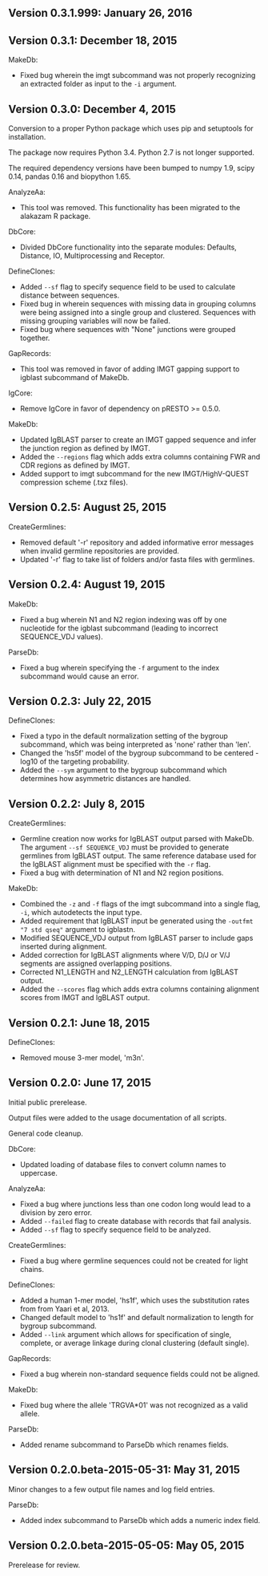 Version 0.3.1.999:  January 26, 2016
-------------------------------------------------------------------------------


Version 0.3.1:  December 18, 2015
-------------------------------------------------------------------------------

MakeDb:

+ Fixed bug wherein the imgt subcommand was not properly recognizing an 
  extracted folder as input to the `-i` argument.


Version 0.3.0:  December 4, 2015
-------------------------------------------------------------------------------

Conversion to a proper Python package which uses pip and setuptools for 
installation.

The package now requires Python 3.4. Python 2.7 is not longer supported.

The required dependency versions have been bumped to numpy 1.9, scipy 0.14,
pandas 0.16 and biopython 1.65.

AnalyzeAa:

+ This tool was removed. This functionality has been migrated to the alakazam 
  R package.

DbCore:

+ Divided DbCore functionality into the separate modules: Defaults, Distance, 
  IO, Multiprocessing and Receptor.
  
DefineClones:

+ Added `--sf` flag to specify sequence field to be used to calculate
  distance between sequences.
+ Fixed bug in wherein sequences with missing data in grouping columns
  were being assigned into a single group and clustered. Sequences with 
  missing grouping variables will now be failed.
+ Fixed bug where sequences with "None" junctions were grouped together.
  
GapRecords:

+ This tool was removed in favor of adding IMGT gapping support to igblast 
  subcommand of MakeDb.

IgCore:

+ Remove IgCore in favor of dependency on pRESTO >= 0.5.0.

MakeDb:

+ Updated IgBLAST parser to create an IMGT gapped sequence and infer the
  junction region as defined by IMGT.
+ Added the `--regions` flag which adds extra columns containing FWR and CDR
  regions as defined by IMGT.
+ Added support to imgt subcommand for the new IMGT/HighV-QUEST compression 
  scheme (.txz files).


Version 0.2.5:  August 25, 2015
-------------------------------------------------------------------------------

CreateGermlines:

+ Removed default '-r' repository and added informative error messages when 
  invalid germline repositories are provided.
+ Updated '-r' flag to take list of folders and/or fasta files with germlines.
  
  
Version 0.2.4:  August 19, 2015
-------------------------------------------------------------------------------

MakeDb:

+ Fixed a bug wherein N1 and N2 region indexing was off by one nucleotide
  for the igblast subcommand (leading to incorrect SEQUENCE_VDJ values).

ParseDb:

+ Fixed a bug wherein specifying the `-f` argument to the index subcommand 
  would cause an error.
  

Version 0.2.3:  July 22, 2015
-------------------------------------------------------------------------------

DefineClones:

+ Fixed a typo in the default normalization setting of the bygroup subcommand, 
  which was being interpreted as 'none' rather than 'len'.
+ Changed the 'hs5f' model of the bygroup subcommand to be centered -log10 of 
  the targeting probability.
+ Added the `--sym` argument to the bygroup subcommand which determines how 
  asymmetric distances are handled.
   

Version 0.2.2:  July 8, 2015
-------------------------------------------------------------------------------

CreateGermlines:

+ Germline creation now works for IgBLAST output parsed with MakeDb. The 
  argument `--sf SEQUENCE_VDJ` must be provided to generate germlines from 
  IgBLAST output. The same reference database used for the IgBLAST alignment
  must be specified with the `-r` flag.
+ Fixed a bug with determination of N1 and N2 region positions.

MakeDb:

+ Combined the `-z` and `-f` flags of the imgt subcommand into a single flag, 
  `-i`, which autodetects the input type.
+ Added requirement that IgBLAST input be generated using the 
  `-outfmt "7 std qseq"` argument to igblastn.
+ Modified SEQUENCE_VDJ output from IgBLAST parser to include gaps inserted 
  during alignment.
+ Added correction for IgBLAST alignments where V/D, D/J or V/J segments are
  assigned overlapping positions.
+ Corrected N1_LENGTH and N2_LENGTH calculation from IgBLAST output.
+ Added the `--scores` flag which adds extra columns containing alignment 
  scores from IMGT and IgBLAST output.


Version 0.2.1:  June 18, 2015
-------------------------------------------------------------------------------

DefineClones:

+ Removed mouse 3-mer model, 'm3n'. 


Version 0.2.0:  June 17, 2015
-------------------------------------------------------------------------------

Initial public prerelease.  

Output files were added to the usage documentation of all scripts. 

General code cleanup.  

DbCore:

+ Updated loading of database files to convert column names to uppercase.

AnalyzeAa:

+ Fixed a bug where junctions less than one codon long would lead to a 
  division by zero error.
+ Added `--failed` flag to create database with records that fail analysis.
+ Added `--sf` flag to specify sequence field to be analyzed.

CreateGermlines:

+ Fixed a bug where germline sequences could not be created for light chains.

DefineClones:

+ Added a human 1-mer model, 'hs1f', which uses the substitution rates from 
  from Yaari et al, 2013.
+ Changed default model to 'hs1f' and default normalization to length for 
  bygroup subcommand.
+ Added `--link` argument which allows for specification of single, complete,
  or average linkage during clonal clustering (default single).

GapRecords:

+ Fixed a bug wherein non-standard sequence fields could not be aligned. 

MakeDb:

+ Fixed bug where the allele 'TRGVA*01' was not recognized as a valid allele.

ParseDb:

+ Added rename subcommand to ParseDb which renames fields.



Version 0.2.0.beta-2015-05-31:  May 31, 2015
-------------------------------------------------------------------------------

Minor changes to a few output file names and log field entries.

ParseDb:

+ Added index subcommand to ParseDb which adds a numeric index field.


Version 0.2.0.beta-2015-05-05:  May 05, 2015
-------------------------------------------------------------------------------

Prerelease for review.